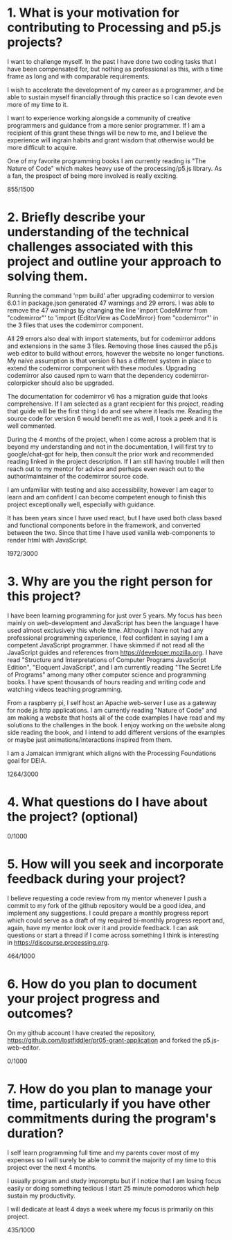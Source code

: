 # 1. What is your motivation for contributing to Processing and p5.js projects?

I want to challenge myself. In the past I have done two coding tasks that I
have been compensated for, but nothing as professional as this, with a
time frame as long and with comparable requirements.

I wish to accelerate the development of my career as a programmer, and be able
to sustain myself financially through this practice so I can devote even more of
my time to it.

I want to experience working alongside a community of creative programmers and
guidance from a more senior programmer. If I am a recipient of this grant these
things will be new to me, and I believe the experience will ingrain habits and
grant wisdom that otherwise would be more difficult to acquire.

One of my favorite programming books I am currently reading is "The Nature of
Code" which makes heavy use of the processing/p5.js library. As a fan, the
prospect of being more involved is really exciting.

855/1500

# 2. Briefly describe your understanding of the technical challenges associated with this project and outline your approach to solving them.

Running the command 'npm build' after upgrading codemirror to version 6.0.1 in
package.json generated 47 warnings and 29 errors. I was able to remove the 47
warnings by changing the line 'import CodeMirror from "codemirror"' to 'import
{EditorView as CodeMirror} from "codemirror"' in the 3 files that uses the
codemirror component.

All 29 errors also deal with import statements, but for codemirror addons and
extensions in the same 3 files. Removing those lines caused the p5.js web
editor to build without errors, however the website no longer functions. My
naive assumption is that version 6 has a different system in place to extend
the codemirror component with these modules. Upgrading codemirror also caused
npm to warn that the dependency codemirror-colorpicker should also be upgraded.

The documentation for codemirror v6 has a migration guide that looks
comprehensive. If I am selected as a grant recipient for this project, reading
that guide will be the first thing I do and see where it leads me. Reading the
source code for version 6 would benefit me as well, I took a peek and it is
well commented.

During the 4 months of the project, when I come across a problem that is beyond
my understanding and not in the documentation, I will first try to
google/chat-gpt for help, then consult the prior work and recommended reading
linked in the project description. If I am still having trouble I will then
reach out to my mentor for advice and perhaps even reach out to the
author/maintainer of the codemirror source code.

I am unfamiliar with testing and also accessibility, however I am eager to
learn and am confident I can become competent enough to finish this project
exceptionally well, especially with guidance.

It has been years since I have used react, but I have used both class based and
functional components before in the framework, and converted between the two.
Since that time I have used vanilla web-components to render html with
JavaScript.

1972/3000

# 3. Why are you the right person for this project?

I have been learning programming for just over 5 years. My focus has been
mainly on web-development and JavaScript has been the language I have used
almost exclusively this whole time. Although I have not had any professional
programming experience, I feel confident in saying I am a competent JavaScript
programmer. I have skimmed if not read all the JavaScript guides and references
from https://developer.mozilla.org. I have read "Structure and Interpretations
of Computer Programs JavaScript Edition", "Eloquent JavaScript", and I am
currently reading "The Secret Life of Programs" among many other computer
science and programming books. I have spent thousands of hours reading and
writing code and watching videos teaching programming.

From a raspberry pi, I self host an Apache web-server I use as a gateway for
node.js http applications. I am currently reading "Nature of Code" and am
making a website that hosts all of the code examples I have read and my
solutions to the challenges in the book. I enjoy working on the website along
side reading the book, and I intend to add different versions of the
examples or maybe just animations/interactions inspired from them.

I am a Jamaican immigrant which aligns with the Processing Foundations goal for DEIA.

1264/3000

# 4. What questions do I have about the project? (optional)

0/1000

# 5. How will you seek and incorporate feedback during your project?

I believe requesting a code review from my mentor whenever I push a commit to
my fork of the github repository would be a good idea, and implement any
suggestions. I could prepare a monthly progress report which could serve as a
draft of my required bi-monthly progress report and, again, have my mentor look
over it and provide feedback. I can ask questions or start a thread if I come
across something I think is interesting in https://discourse.processing.org.

464/1000

# 6. How do you plan to document your project progress and outcomes?

On my github account I have created the repository,
https://github.com/lostfiddler/pr05-grant-application and forked the
p5.js-web-editor.

0/1000

# 7. How do you plan to manage your time, particularly if you have other commitments during the program's duration?

I self learn programming full time and my parents cover most of my expenses so
I will surely be able to commit the majority of my time to this project over
the next 4 months.

I usually program and study impromptu but if I notice that I am losing focus
easily or doing something tedious I start 25 minute pomodoros which help
sustain my productivity.

I will dedicate at least 4 days a week where my focus is primarily on this project.

435/1000
